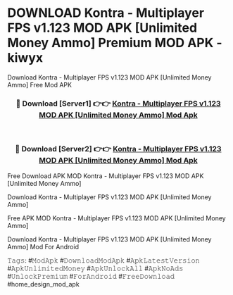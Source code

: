 # DOWNLOAD Kontra - Multiplayer FPS v1.123 MOD APK [Unlimited Money Ammo] Premium MOD APK - kiwyx
Download Kontra - Multiplayer FPS v1.123 MOD APK [Unlimited Money Ammo] Free Mod APK

<div align="center">
<h3>🔴 Download [Server1] 👉👉 <a href="https://apk-comot.site?title=Kontra_-_Multiplayer_FPS_v1.123_MOD_APK_[Unlimited_Money_Ammo]">Kontra - Multiplayer FPS v1.123 MOD APK [Unlimited Money Ammo] Mod Apk</a></h3><br>

<h3>🔴 Download [Server2] 👉👉 <a href="https://apk-comot.site?title=Kontra_-_Multiplayer_FPS_v1.123_MOD_APK_[Unlimited_Money_Ammo]">Kontra - Multiplayer FPS v1.123 MOD APK [Unlimited Money Ammo] Mod Apk</a></h3>
</div>


Free Download APK MOD Kontra - Multiplayer FPS v1.123 MOD APK [Unlimited Money Ammo]

Download Kontra - Multiplayer FPS v1.123 MOD APK [Unlimited Money Ammo] 

Free APK MOD Kontra - Multiplayer FPS v1.123 MOD APK [Unlimited Money Ammo] 

Download Kontra - Multiplayer FPS v1.123 MOD APK [Unlimited Money Ammo] Mod For Android

𝚃𝚊𝚐𝚜: #𝙼𝚘𝚍𝙰𝚙𝚔 #𝙳𝚘𝚠𝚗𝚕𝚘𝚊𝚍𝙼𝚘𝚍𝙰𝚙𝚔 #𝙰𝚙𝚔𝙻𝚊𝚝𝚎𝚜𝚝𝚅𝚎𝚛𝚜𝚒𝚘𝚗 #𝙰𝚙𝚔𝚄𝚗𝚕𝚒𝚖𝚒𝚝𝚎𝚍𝙼𝚘𝚗𝚎𝚢 #𝙰𝚙𝚔𝚄𝚗𝚕𝚘𝚌𝚔𝙰𝚕𝚕 #𝙰𝚙𝚔𝙽𝚘𝙰𝚍𝚜 #𝚄𝚗𝚕𝚘𝚌𝚔𝙿𝚛𝚎𝚖𝚒𝚞𝚖 #𝙵𝚘𝚛𝙰𝚗𝚍𝚛𝚘𝚒𝚍 #𝙵𝚛𝚎𝚎𝙳𝚘𝚠𝚗𝚕𝚘𝚊𝚍 #home_design_mod_apk